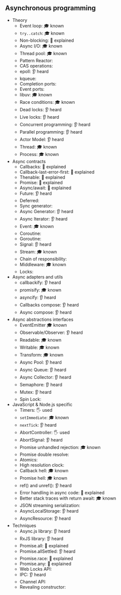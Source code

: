 ## Asynchronous programming

- Theory
  - Event loop: 🎓 known
  - `try..catch`: 🎓 known
  - Non-blocking: 🙋 explained
  - Async I/O: 🎓 known
  - Thread pool: 🎓 known
  - Pattern Reactor:
  - CAS operations:
  - epoll: 👂 heard
  - kqueue:
  - Completion ports:
  - Event ports:
  - libuv: 🎓 known
  - Race conditions: 🎓 known
  - Dead locks: 👂 heard
  - Live locks: 👂 heard
  - Concurrent programming: 👂 heard
  - Parallel programming: 👂 heard
  - Actor Model: 👂 heard
  - Thread: 🎓 known
  - Process: 🎓 known
- Async contracts
  - Callbacks: 🙋 explained
  - Callback-last-error-first: 🙋 explained
  - Thenable: 🙋 explained
  - Promise: 🙋 explained
  - Async/await: 🙋 explained
  - Future: 👂 heard
  - Deferred:
  - Sync generator:
  - Async Generator: 👂 heard
  - Async Iterator: 👂 heard
  - Event: 🎓 known
  - Coroutine:
  - Goroutine:
  - Signal: 👂 heard
  - Stream: 🎓 known
  - Chain of responsibility:
  - Middleware: 🎓 known
  - Locks:
- Async adapters and utils
  - callbackify: 👂 heard
  - promisify: 🎓 known
  - asyncify: 👂 heard
  - Callbacks compose: 👂 heard
  - Async compose: 👂 heard
- Async abstractions interfaces
  - EventEmitter 🎓 known
  - Observable/Observer: 👂 heard
  - Readable: 🎓 known
  - Writable: 🎓 known
  - Transform: 🎓 known
  - Async Pool: 👂 heard
  - Async Queue: 👂 heard
  - Async Collector: 👂 heard
  - Semaphore: 👂 heard
  - Mutex: 👂 heard
  - Spin Lock:
- JavaScript & Node.js specific
  - Timers: 🖐️ used
  - `setImmediate`: 🎓 known
  - `nextTick`: 👂 heard
  - AbortController: 🖐️ used
  - AbortSignal: 👂 heard
  - Promise unhandled rejection: 🎓 known
  - Promise double resolve:
  - Atomics:
  - High resolution clock:
  - Callback hell: 🎓 known
  - Promise hell: 🎓 known
  - ref() and unref(): 👂 heard
  - Error handling in async code: 🙋 explained
  - Better stack traces with return await: 🎓 known
  - JSON streaming serialization:
  - AsyncLocalStorage: 👂 heard
  - AsyncResource: 👂 heard
- Techniques
  - Async.js library: 👂 heard
  - RxJS library: 👂 heard
  - Promise.all: 🙋 explained
  - Promise.allSettled: 👂 heard
  - Promise.race: 🙋 explained
  - Promise.any: 🙋 explained
  - Web Locks API:
  - IPC: 👂 heard
  - Channel API:
  - Revealing constructor:
